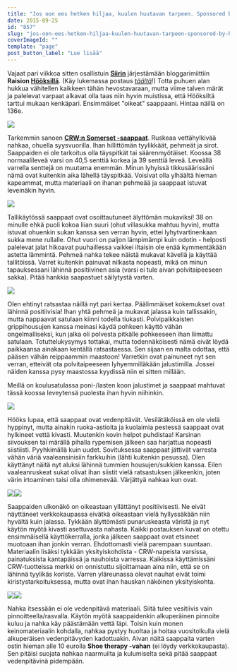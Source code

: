 ```yaml
---
title: "Jos oon ees hetken hiljaa, kuulen huutavan tarpeen. Sponsored by Hööks."
date: 2015-09-25
id: "857"
slug: "jos-oon-ees-hetken-hiljaa-kuulen-huutavan-tarpeen-sponsored-by-hooks"
coverImageId: ""
template: "page"
post_button_label: "Lue lisää"
---
```


Vajaat pari viikkoa sitten osallistuin **[Siirin](http://skaskinen.blogspot.fi/)** järjestämään bloggarimiittiin **Raision [Hööksillä](http://www.hooks.fi/)**. (Käy lukemassa postaus _[täältä](http://arvaamattomasti.blogspot.fi/2015/09/bloggermeetup-newforhorse-hooksfinland.html)_!) Totta puhuen alan hukkua vähitellen kaikkeen tähän hevostavaraan, mutta viime talven märät ja palelevat varpaat alkavat olla taas niin hyvin muistissa, että Hööksiltä tarttui mukaan kenkäpari. Ensimmäiset "oikeat" saappaani. Hintaa näillä on 136e.

[![](/images/IMG_1195_.jpg)](http://2.bp.blogspot.com/-98tbrKkNfyo/VfWpHhMIVhI/AAAAAAAAKB0/MmKTEBsQdOo/s1600/IMG_1195_.jpg)

Tarkemmin sanoen **[CRW:n Somerset -saappaat](http://www.hooks.fi/produktsida/saappaat-somerset-crwr/60163/60125/)**. Ruskeaa vettähylkivää nahkaa, ohuella syysvuorilla. Ihan hillittömän tyylikkäät, pehmeät ja sirot. Saappaiden ei ole tarkoitus olla täyspitkät tai säärenmyötäiset. Koossa 38 normaalileveä varsi on 40,5 senttiä korkea ja 39 senttiä leveä. Leveällä varrella senttejä on muutama enemmän. Minun lyhyissä tikkusäärissäni nämä ovat kuitenkin aika lähellä täyspitkää. Voisivat olla ylhäältä hieman kapeammat, mutta materiaali on ihanan pehmeää ja saappaat istuvat leveinäkin hyvin.

[![](/images/IMG_1221_.jpg)](http://4.bp.blogspot.com/-nmW2ogMQJSY/VfWs9ecysqI/AAAAAAAAKCc/CMj12LroJss/s1600/IMG_1221_.jpg)

Tallikäytössä saappaat ovat osoittautuneet älyttömän mukaviksi! 38 on minulle ehkä puoli kokoa liian suuri (ohut villasukka mahtuu hyvin), mutta istuvat ohuenkin sukan kanssa sen verran hyvin, ettei lyhytvartinenkaan sukka mene rullalle. Ohut vuori on paljon lämpimämpi kuin odotin - helposti palelevat jalat hikoavat puuhaillessa vaikkei iltaisin ole enää kymmentäkään astetta lämmintä. Pehmeä nahka tekee näistä mukavat kävellä ja käyttää tallitöissä. Varret kuitenkin painuvat nilkasta nopeasti, mikä on minun tapauksessani lähinnä positiivinen asia (varsi ei tule aivan polvitaipeeseen sakka). Pitää hankkia saapastuet säilytystä varten.

[![](/images/IMG_1225_.jpg)](http://2.bp.blogspot.com/-vsSMxwGoaV8/VfWs9VT443I/AAAAAAAAKCg/t5QQf_-Dyjo/s1600/IMG_1225_.jpg)

Olen ehtinyt ratsastaa näillä nyt pari kertaa. Päälimmäiset kokemukset ovat lähinnä positiivisia! Ihan yhtä pehmeä ja mukavat jalassa kuin tallissakin, mutta nappaavat satulaan kiinni todella tiukasti. Polvipaikkaisten grippihousujen kanssa meinasi käydä pohkeen käyttö vähän ongelmalliseksi, kun jalka oli polvesta pitkälle pohkeeseen ihan liimattu satulaan. Totuttelukysymys tottakai, mutta todennäköisesti nämä eivät löydä paikkaansa ainakaan kentällä ratsastaessa. Sen sijaan en malta odottaa, että pääsen vähän reippaammin maastoon! Varretkin ovat painuneet nyt sen verran, etteivät ota polvitaipeeseen lyhyemmilläkään jalustimilla. Jossei näiden kanssa pysy maastossa kyydissä niin ei sitten millään.

Meillä on koulusatulassa poni-/lasten koon jalustimet ja saappaat mahtuvat tässä koossa leveytensä puolesta ihan hyvin niihinkin.

[![](/images/IMG_1235_.jpg)](http://4.bp.blogspot.com/-ZtJkos29iNw/VfWs-l9T1RI/AAAAAAAAKC0/tqOQ_JIkq00/s1600/IMG_1235_.jpg)

Hööks lupaa, että saappaat ovat vedenpitävät. Vesilätäköissä en ole vielä hyppinyt, mutta ainakin ruoka-astioita ja kuolaimia pestessä saappaat ovat hylkineet vettä kivasti. Muutenkin kovin helpot puhdistaa! Karsinan siivouksen tai märällä pihalla rypemisen jälkeen saa harjattua nopeasti siistiisti. Pyyhkimällä kuin uudet. Sovituksessa saappaat jättivät varresta vähän väriä vaaleansinisiin farkkuihin (lähti kuitenkin pesussa). Olen käyttänyt näitä nyt aluksi lähinnä tummien housujen/sukkien kanssa. Eilen vaaleanruskeat sukat olivat ihan siistit vielä ratsastuksen jälkeenkin, joten värin irtoaminen taisi olla ohimenevää. Värjättyä nahkaa kun ovat.

[![](/images/IMG_1209_.jpg)](http://4.bp.blogspot.com/-wtNtgICPq_U/VfWs9OPwl6I/AAAAAAAAKCk/gIvxDzhxAXE/s1600/IMG_1209_.jpg)[![](/images/IMG_1231_.jpg)](http://3.bp.blogspot.com/-pDjrFUbzjFI/VgUSFtodWnI/AAAAAAAAKHk/kANoTufBodc/s1600/IMG_1231_.jpg)

Saappaiden ulkonäkö on oikeastaan yllättänyt positiivisesti. Ne eivät näyttäneet verkkokaupassa eivätkä oikeastaan vielä hyllyssäkään niin hyvältä kuin jalassa. Tykkään älyttömästi punaruskeasta väristä ja nyt käytön myötä kivasti asettuvasta nahasta. Kaikki postauksen kuvat on otettu ensimmäisellä käyttökerralla, jonka jälkeen saappaat ovat etsineet muotoaan ihan jonkin verran. Ehdottomasti vielä parempaan suuntaan. Materiaalin lisäksi tykkään yksityiskohdista - CRW-napeista varsissa, painatuksista kantapäissä ja nauhoista varressa. Kaikissa käyttämissäni CRW-tuotteissa merkki on onnistuttu sijoittamaan aina niin, että se on lähinnä tyylikäs koriste. Varren yläreunassa olevat nauhat eivät toimi kiristystarkoituksessa, mutta ovat ihan hauskan näköinen yksityiskohta.

[![](/images/IMG_1263_.jpg)](http://3.bp.blogspot.com/-8mlNs5QGelM/VgUSFmQoACI/AAAAAAAAKHs/qH02_7yG2qk/s1600/IMG_1263_.jpg)[![](/images/IMG_1268_.jpg)](http://4.bp.blogspot.com/-tev3C5kZ1rM/VgUSFk6w3JI/AAAAAAAAKHo/ufjWFbyL5To/s1600/IMG_1268_.jpg)

Nahka itsessään ei ole vedenpitävä materiaali. Siitä tulee vesitiivis vain pinnoitteella/rasvalla. Käytön myötä saappaidenkin alkuperäinen pinnoite kuluu ja nahka käy päästämään vettä läpi. Toisin kuin monen keinomateriaalin kohdalla, nahkaa pystyy huoltaa ja hoitaa vuositolkulla vielä alkuperäisen vedenpitävyden kadottuakin. Aivan näitä saappaita varten ostin hieman alle 10 eurolla **Shoe therapy -vahan** (ei löydy verkkokaupasta). Sen pitäisi suojata nahkaa naarmuilta ja kulumiselta sekä pitää saappaat vedenpitävinä pidempään.
